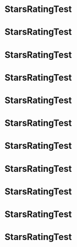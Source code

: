# StarsRatingTest
# StarsRatingTest
# StarsRatingTest
# StarsRatingTest
# StarsRatingTest
# StarsRatingTest
# StarsRatingTest
# StarsRatingTest
# StarsRatingTest
# StarsRatingTest
# StarsRatingTest
